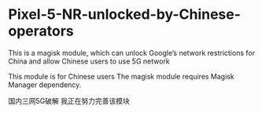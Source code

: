 # Pixel-5-NR-unlocked-by-Chinese-operators
This is a magisk module, which can unlock Google’s network restrictions for China and allow Chinese users to use 5G network

This module is for Chinese users
The magisk module requires Magisk Manager dependency.

国内三网5G破解
我正在努力完善该模块
